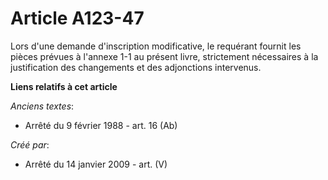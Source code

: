 # Article A123-47

Lors d'une demande d'inscription modificative, le requérant fournit les pièces prévues à l'annexe 1-1 au présent livre,
strictement nécessaires à la justification des changements et des adjonctions intervenus.

**Liens relatifs à cet article**

_Anciens textes_:

  - Arrêté du 9 février 1988 - art. 16 (Ab)

_Créé par_:

  - Arrêté du 14 janvier 2009 - art. (V)
